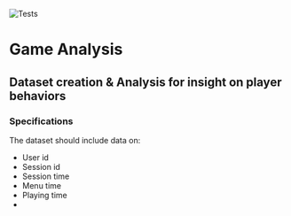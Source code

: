 ![Tests](https://github.com/joseporiolayats/game-analysis/actions/workflows/tests.yml/badge.svg)
# Game Analysis
## Dataset creation & Analysis for insight on player behaviors

### Specifications
The dataset should include data on:
- User id
- Session id
- Session time
- Menu time
- Playing time
-
